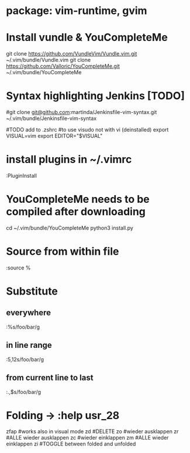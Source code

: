 package: vim-runtime, gvim
==========================
# Install vundle & YouCompleteMe
git clone https://github.com/VundleVim/Vundle.vim.git ~/.vim/bundle/Vundle.vim
git clone https://github.com/Valloric/YouCompleteMe.git ~/.vim/bundle/YouCompleteMe

# Syntax highlighting Jenkins [TODO]
#git clone git@github.com:martinda/Jenkinsfile-vim-syntax.git ~/.vim/bundle/Jenkinsfile-vim-syntax

#TODO add to .zshrc
#to use visudo not with vi (deinstalled)
export VISUAL=vim
export EDITOR="$VISUAL"


# install plugins in ~/.vimrc
:PluginInstall

# YouCompleteMe needs to be compiled after downloading
cd ~/.vim/bundle/YouCompleteMe
python3 install.py

# Source from within file
:source %

# Substitute
## everywhere
:%s/foo/bar/g
## in line range
:5,12s/foo/bar/g
## from current line to last
:.,$s/foo/bar/g

# Folding           -> :help usr_28
zfap                #works also in visual mode
zd                  #DELETE
zo                  #wieder ausklappen
zr                  #ALLE wieder ausklappen
zc                  #wieder einklappen
zm                  #ALLE wieder einklappen
zi                  #TOGGLE between folded and unfolded
